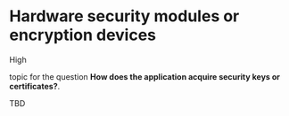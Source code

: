 # Hardware security modules or encryption devices

<div class="risk-rounded-box high">High</div>

topic for the question **How does the application acquire security keys or certificates?**.

TBD
